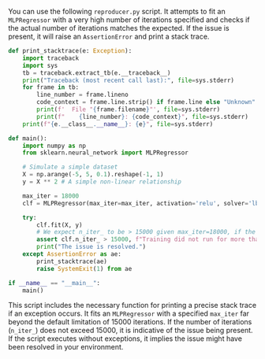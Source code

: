 You can use the following `reproducer.py` script. It attempts to fit an `MLPRegressor` with a very high number of iterations specified and checks if the actual number of iterations matches the expected. If the issue is present, it will raise an `AssertionError` and print a stack trace.

```python
def print_stacktrace(e: Exception):
    import traceback
    import sys
    tb = traceback.extract_tb(e.__traceback__)
    print("Traceback (most recent call last):", file=sys.stderr)
    for frame in tb:
        line_number = frame.lineno
        code_context = frame.line.strip() if frame.line else "Unknown"
        print(f'  File "{frame.filename}"', file=sys.stderr)
        print(f"    {line_number}: {code_context}", file=sys.stderr)
    print(f"{e.__class__.__name__}: {e}", file=sys.stderr)

def main():
    import numpy as np
    from sklearn.neural_network import MLPRegressor

    # Simulate a simple dataset
    X = np.arange(-5, 5, 0.1).reshape(-1, 1)
    y = X ** 2 # A simple non-linear relationship

    max_iter = 18000
    clf = MLPRegressor(max_iter=max_iter, activation='relu', solver='lbfgs', verbose=False)

    try:
        clf.fit(X, y)
        # We expect n_iter_ to be > 15000 given max_iter=18000, if the issue is present n_iter_ will be <= 15000
        assert clf.n_iter_ > 15000, f"Training did not run for more than 15000 iterations, stopped at {clf.n_iter_}. Issue with max_iter not properly applied."
        print("The issue is resolved.")
    except AssertionError as ae:
        print_stacktrace(ae)
        raise SystemExit(1) from ae

if __name__ == "__main__":
    main()
```

This script includes the necessary function for printing a precise stack trace if an exception occurs. It fits an `MLPRegressor` with a specified `max_iter` far beyond the default limitation of 15000 iterations. If the number of iterations (`n_iter_`) does not exceed 15000, it is indicative of the issue being present. If the script executes without exceptions, it implies the issue might have been resolved in your environment.